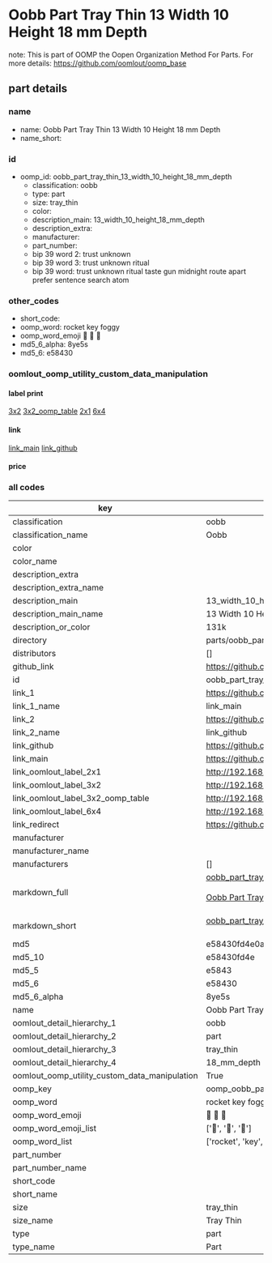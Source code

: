 # Oobb Part Tray Thin 13 Width 10 Height 18 mm Depth  

note: This is part of OOMP the Oopen Organization Method For Parts. For more details: https://github.com/oomlout/oomp_base

##  part details
  







### name
* name: Oobb Part Tray Thin 13 Width 10 Height 18 mm Depth
* name_short: 
### id
* oomp_id: oobb_part_tray_thin_13_width_10_height_18_mm_depth
  * classification: oobb
  * type: part
  * size: tray_thin
  * color: 
  * description_main: 13_width_10_height_18_mm_depth
  * description_extra: 
  * manufacturer: 
  * part_number: 
  * bip 39 word 2: trust unknown
  * bip 39 word 3: trust unknown ritual
  * bip 39 word: trust unknown ritual taste gun midnight route apart prefer sentence search atom

### other_codes
* short_code: 
* oomp_word: rocket key foggy
* oomp_word_emoji :rocket: :key: :foggy:
* md5_6_alpha: 8ye5s
* md5_6: e58430






### oomlout_oomp_utility_custom_data_manipulation
#### label print
[3x2](http://192.168.1.245:1112/?label=oomp%208ye5s)
[3x2_oomp_table](http://192.168.1.108:1112/?label=oomp%208ye5s)
[2x1](http://192.168.1.242:1112/?label=oomp%208ye5s)
[6x4](http://192.168.1.55:1112/?label=oomp%208ye5s)    

#### link

[link_main](https://github.com/oomlout/oomlout_oomp_version_1_messy/tree/main/parts/oobb_part_tray_thin_13_width_10_height_18_mm_depth) [link_github](https://github.com/oomlout/oomlout_oomp_version_1_messy/tree/main/parts/oobb_part_tray_thin_13_width_10_height_18_mm_depth)                             

#### price







### all codes 
| key | value |  
| --- | --- |  
| classification | oobb |  
| classification_name | Oobb |  
| color |  |  
| color_name |  |  
| description_extra |  |  
| description_extra_name |  |  
| description_main | 13_width_10_height_18_mm_depth |  
| description_main_name | 13 Width 10 Height 18 mm Depth |  
| description_or_color | 131k |  
| directory | parts/oobb_part_tray_thin_13_width_10_height_18_mm_depth |  
| distributors | [] |  
| github_link | https://github.com/oomlout/oomlout_oomp_part_src/tree/main/parts/oobb_part_tray_thin_13_width_10_height_18_mm_depth |  
| id | oobb_part_tray_thin_13_width_10_height_18_mm_depth |  
| link_1 | https://github.com/oomlout/oomlout_oomp_version_1_messy/tree/main/parts/oobb_part_tray_thin_13_width_10_height_18_mm_depth |  
| link_1_name | link_main |  
| link_2 | https://github.com/oomlout/oomlout_oomp_version_1_messy/tree/main/parts/oobb_part_tray_thin_13_width_10_height_18_mm_depth |  
| link_2_name | link_github |  
| link_github | https://github.com/oomlout/oomlout_oomp_version_1_messy/tree/main/parts/oobb_part_tray_thin_13_width_10_height_18_mm_depth |  
| link_main | https://github.com/oomlout/oomlout_oomp_version_1_messy/tree/main/parts/oobb_part_tray_thin_13_width_10_height_18_mm_depth |  
| link_oomlout_label_2x1 | http://192.168.1.242:1112/?label=oomp%208ye5s |  
| link_oomlout_label_3x2 | http://192.168.1.245:1112/?label=oomp%208ye5s |  
| link_oomlout_label_3x2_oomp_table | http://192.168.1.108:1112/?label=oomp%208ye5s |  
| link_oomlout_label_6x4 | http://192.168.1.55:1112/?label=oomp%208ye5s |  
| link_redirect | https://github.com/oomlout/oomlout_oomp_version_1_messy/tree/main/parts/oobb_part_tray_thin_13_width_10_height_18_mm_depth |  
| manufacturer |  |  
| manufacturer_name |  |  
| manufacturers | [] |  
| markdown_full | [oobb_part_tray_thin_13_width_10_height_18_mm_depth](none)<br>[](none)<br>[Oobb Part Tray Thin 13 Width 10 Height 18 Mm Depth](none)<br><br> |  
| markdown_short | [oobb_part_tray_thin_13_width_10_height_18_mm_depth](none)<br><br> |  
| md5 | e58430fd4e0a579231b3fde3753b7f4d |  
| md5_10 | e58430fd4e |  
| md5_5 | e5843 |  
| md5_6 | e58430 |  
| md5_6_alpha | 8ye5s |  
| name | Oobb Part Tray Thin 13 Width 10 Height 18 mm Depth |  
| oomlout_detail_hierarchy_1 | oobb |  
| oomlout_detail_hierarchy_2 | part |  
| oomlout_detail_hierarchy_3 | tray_thin |  
| oomlout_detail_hierarchy_4 | 18_mm_depth |  
| oomlout_oomp_utility_custom_data_manipulation | True |  
| oomp_key | oomp_oobb_part_tray_thin_13_width_10_height_18_mm_depth |  
| oomp_word | rocket key foggy |  
| oomp_word_emoji | :rocket: :key: :foggy: |  
| oomp_word_emoji_list | [':rocket:', ':key:', ':foggy:'] |  
| oomp_word_list | ['rocket', 'key', 'foggy'] |  
| part_number |  |  
| part_number_name |  |  
| short_code |  |  
| short_name |  |  
| size | tray_thin |  
| size_name | Tray Thin |  
| type | part |  
| type_name | Part |  
